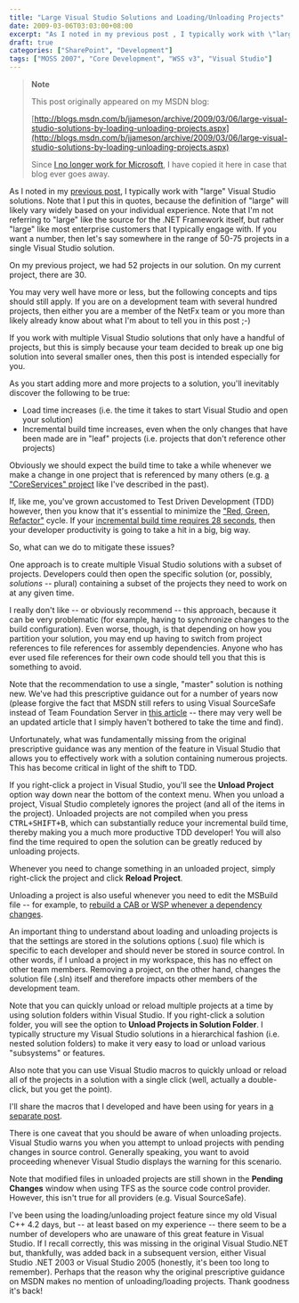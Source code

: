 ```yaml
---
title: "Large Visual Studio Solutions and Loading/Unloading Projects"
date: 2009-03-06T03:03:00+08:00
excerpt: "As I noted in my previous post , I typically work with \"large\" Visual Studio solutions. Note that I put this in quotes, because the definition of \"large\" will likely vary widely based on your individual experience. Note that I'm not referring to \"large..."
draft: true
categories: ["SharePoint", "Development"]
tags: ["MOSS 2007", "Core Development", "WSS v3", "Visual Studio"]
---
```


> **Note**
> 
> 
> 	This post originally appeared on my MSDN blog:
> 
> 
> 
> [http://blogs.msdn.com/b/jjameson/archive/2009/03/06/large-visual-studio-solutions-by-loading-unloading-projects.aspx](http://blogs.msdn.com/b/jjameson/archive/2009/03/06/large-visual-studio-solutions-by-loading-unloading-projects.aspx)
> 
> 
> Since
> 	[I no longer work for Microsoft](/blog/jjameson/2011/09/02/last-day-with-microsoft), I have copied it here in case that blog 
> 	ever goes away.


As I noted in my [previous post](/blog/jjameson/2009/03/06/why-i-m-not-a-fan-of-wspbuilder), I typically work with "large" Visual Studio solutions. Note that  I put this in quotes, because the definition of "large" will likely vary widely  based on your individual experience. Note that I'm not referring to "large" like  the source for the .NET Framework itself, but rather "large" like most enterprise  customers that I typically engage with. If you want a number, then let's say somewhere  in the range of 50-75 projects in a single Visual Studio solution.

On my previous project, we had 52 projects in our solution. On my current project,  there are 30.

You may very well have more or less, but the following concepts and tips should  still apply. If you are on a development team with several hundred projects, then  either you are a member of the NetFx team or you more than likely already know about  what I'm about to tell you in this post ;-)

If you work with multiple Visual Studio solutions that only have a handful of  projects, but this is simply because your team decided to break up one big solution  into several smaller ones, then this post is intended especially for you.

As you start adding more and more projects to a solution, you'll inevitably discover  the following to be true:

- Load time increases (i.e. the time it takes to start Visual Studio and open your solution)
- Incremental build time increases, even when the only changes that have been made are in "leaf" projects (i.e. projects that don't reference other projects)


Obviously we should expect the build time to take a while whenever we make a  change in one project that is referenced by many others (e.g. [a "CoreServices" project](/blog/jjameson/2007/04/18/structure-visual-studio-solutions) like I've described in the past).

If, like me, you've grown accustomed to Test Driven Development (TDD) however,  then you know that it's essential to minimize the ["Red, Green, 
Refactor"](http://msdn.microsoft.com/en-us/library/aa730844%28VS.80%29.aspx) cycle. If your [incremental build time requires 28 seconds](/blog/jjameson/2009/03/06/why-i-m-not-a-fan-of-wspbuilder), then your developer productivity  is going to take a hit in a big, big way.

So, what can we do to mitigate these issues?

One approach is to create multiple Visual Studio solutions with a subset of projects.  Developers could then open the specific solution (or, possibly, *solutions*  -- plural) containing a subset of the projects they need to work on at any given  time.

I really don't like -- or obviously recommend -- this approach, because it can  be very problematic (for example, having to synchronize changes to the build configuration).  Even worse, though, is that depending on how you partition your solution, you may  end up having to switch from project references to file references for assembly  dependencies. Anyone who has ever used file references for their own code should  tell you that this is something to avoid.

Note that the recommendation to use a single, "master" solution is nothing new.  We've had this prescriptive guidance out for a number of years now (please forgive  the fact that MSDN still refers to using Visual SourceSafe instead of Team Foundation  Server in [this article](http://msdn.microsoft.com/en-us/library/ms998208.aspx)  -- there may very well be an updated article that I simply haven't bothered to take  the time and find).

Unfortunately, what was fundamentally missing from the original prescriptive  guidance was any mention of the feature in Visual Studio that allows you to effectively  work with a solution containing numerous projects. This has become critical in light  of the shift to TDD.

If you right-click a project in Visual Studio, you'll see the **Unload 
Project** option way down near the bottom of the context menu. When you unload  a project, Visual Studio completely ignores the project (and all of the items in  the project). Unloaded projects are not compiled when you press <kbd>CTRL+SHIFT+B</kbd>,  which can substantially reduce your incremental build time, thereby making you a  much more productive TDD developer! You will also find the time required to open  the solution can be greatly reduced by unloading projects.

Whenever you need to change something in an unloaded project, simply right-click  the project and click **Reload Project**.

Unloading a project is also useful whenever you need to edit the MSBuild file  -- for example, to [rebuild a CAB or WSP whenever a dependency changes](/blog/jjameson/2008/04/10/a-better-way-to-build-sharepoint-solution-packages-and-cab-files).

An important thing to understand about loading and unloading projects is that  the settings are stored in the solutions options (.suo) file which is specific to  each developer and should never be stored in source control. In other words, if  I unload a project in my workspace, this has no effect on other team members. Removing  a project, on the other hand, changes the solution file (.sln) itself and therefore  impacts other members of the development team.

Note that you can quickly unload or reload multiple projects at a time by using  solution folders within Visual Studio. If you right-click a solution folder, you  will see the option to **Unload Projects in Solution Folder**. I typically  structure my Visual Studio solutions in a hierarchical fashion (i.e. nested solution  folders) to make it very easy to load or unload various "subsystems" or features.

Also note that you can use Visual Studio macros to quickly unload or reload all  of the projects in a solution with a single click (well, actually a double-click,  but you get the point).

I'll share the macros that I developed and have been using for years in [a separate post](/blog/jjameson/2009/03/11/visual-studio-macros-for-unloading-reloading-projects).

There is one caveat that you should be aware of when unloading projects. Visual  Studio warns you when you attempt to unload projects with pending changes in source  control. Generally speaking, you want to avoid proceeding whenever Visual Studio  displays the warning for this scenario.

Note that modified files in unloaded projects are still shown in the **Pending Changes** window when using TFS as the source code control provider.  However, this isn't true for all providers (e.g. Visual SourceSafe).

I've been using the loading/unloading project feature since my old Visual C++  4.2 days, but -- at least based on my experience -- there seem to be a number of  developers who are unaware of this great feature in Visual Studio. If I recall correctly,  this was missing in the original Visual Studio.NET but, thankfully, was added back  in a subsequent version, either Visual Studio .NET 2003 or Visual Studio 2005 (honestly,  it's been too long to remember). Perhaps that the reason why the original prescriptive  guidance on MSDN makes no mention of unloading/loading projects. Thank goodness  it's back!

